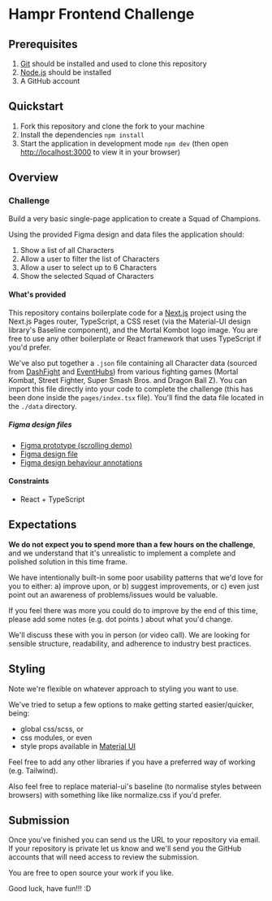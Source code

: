 # Hampr Frontend Challenge

## Prerequisites

1. [Git](https://git-scm.com/) should be installed and used to clone this repository
2. [Node.js](https://nodejs.org/en/) should be installed
3. A GitHub account

## Quickstart

1. Fork this repository and clone the fork to your machine
2. Install the dependencies `npm install`
3. Start the application in development mode `npm dev` (then open [http://localhost:3000](http://localhost:3000) to view it in your browser)

## Overview

### Challenge

Build a very basic single-page application to create a Squad of Champions.

Using the provided Figma design and data files the application should:

1. Show a list of all Characters
2. Allow a user to filter the list of Characters
3. Allow a user to select up to 6 Characters
4. Show the selected Squad of Characters

#### What's provided

This repository contains boilerplate code for a [Next.js](https://nextjs.org/) project using the Next.js Pages router, TypeScript, a CSS reset (via the Material-UI design library's Baseline component), and the Mortal Kombot logo image. You are free to use any other boilerplate or React framework that uses TypeScript if you'd prefer.

We've also put together a `.json` file containing all Character data (sourced from [DashFight](https://dashfight.com/) and [EventHubs](https://www.eventhubs.com/)) from various fighting games (Mortal Kombat, Street Fighter, Super Smash Bros. and Dragon Ball Z). You can import this file directly into your code to complete the challenge (this has been done inside the `pages/index.tsx` file). You'll find the data file located in the `./data` directory.

##### Figma design files

- [Figma prototype (scrolling demo)](https://www.figma.com/proto/lARhl5uVfjSAf9wnOVJMNw/Squad-of-Champions?node-id=21%3A459&scaling=min-zoom&page-id=0%3A1)
- [Figma design file](https://www.figma.com/file/7Hu2mw1QKruihnmmy4rybQ/Squad-of-Champions---Components?node-id=0%3A1)
- [Figma design behaviour annotations](https://www.figma.com/file/41taXCaD9lqRhKKDO5tyNY/Squad-of-Champions---Comments?node-id=0%3A1)

#### Constraints

- React + TypeScript

## Expectations

**We do not expect you to spend more than a few hours on the challenge**, and we understand that it's unrealistic to implement a complete and polished solution in this time frame.

We have intentionally built-in some poor usability patterns that we'd love for you to either:
a) improve upon, or
b) suggest improvements, or
c) even just point out an awareness of problems/issues would be valuable.

If you feel there was more you could do to improve by the end of this time, please add some notes (e.g. dot points ) about what you'd change.

We'll discuss these with you in person (or video call). We are looking for sensible structure, readability, and adherence to industry best practices.

## Styling

Note we're flexible on whatever approach to styling you want to use.

We've tried to setup a few options to make getting started easier/quicker, being:
- global css/scss, or
- css modules, or even
- style props available in [Material UI](https://mui.com/material-ui/getting-started/)

Feel free to add any other libraries if you have a preferred way of working (e.g. Tailwind).

Also feel free to replace material-ui's baseline (to normalise styles between browsers) with something like like normalize.css if you'd prefer.

## Submission

Once you've finished you can send us the URL to your repository via email. If your repository is private let us know and we'll send you the GitHub accounts that will need access to review the submission.

You are free to open source your work if you like.

Good luck, have fun!!! :D
